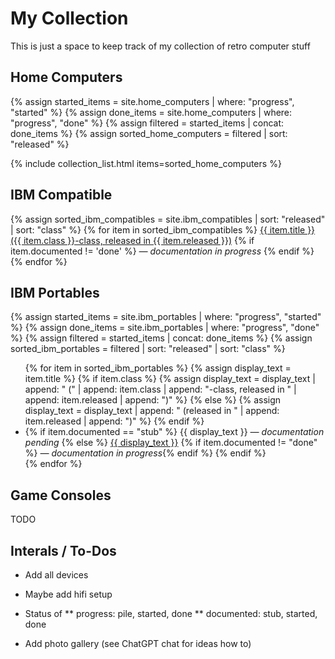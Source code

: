 # My Collection

This is just a space to keep track of my collection of retro computer stuff

## Home Computers

{% assign started_items = site.home_computers | where: "progress", "started" %}
{% assign done_items = site.home_computers | where: "progress", "done" %}
{% assign filtered = started_items | concat: done_items %}
{% assign sorted_home_computers = filtered | sort: "released" %}

{% include collection_list.html items=sorted_home_computers %}

## IBM Compatible

{% assign sorted_ibm_compatibles = site.ibm_compatibles | sort: "released" | sort: "class" %}
{% for item in sorted_ibm_compatibles %}
  <a href="{{ item.url | relative_url }}">{{ item.title }} ({{ item.class }}-class, released in {{ item.released }})</a>
  {% if item.documented != 'done' %} <em> — documentation in progress</em> {% endif %}
  <br>
{% endfor %}

## IBM Portables

{% assign started_items = site.ibm_portables | where: "progress", "started" %}
{% assign done_items = site.ibm_portables | where: "progress", "done" %}
{% assign filtered = started_items | concat: done_items %}
{% assign sorted_ibm_portables = filtered | sort: "released" | sort: "class" %}
<ul>
{% for item in sorted_ibm_portables %}
  {% assign display_text = item.title %}
  {% if item.class %}
    {% assign display_text = display_text | append: " (" | append: item.class | append: "-class, released in " | append: item.released | append: ")" %}
  {% else %}
    {% assign display_text = display_text | append: " (released in " | append: item.released | append: ")" %}
  {% endif %}
  <li>
  {% if item.documented == "stub" %}
    {{ display_text }} <em>— documentation pending</em>
  {% else %}
    <a href="{{ item.url | relative_url }}">{{ display_text }}</a>
    {% if item.documented != "done" %} <em>— documentation in progress</em>{% endif %}
  {% endif %}
  </li>
{% endfor %}
</ul>

## Game Consoles

TODO

## Interals / To-Dos

* Add all devices

* Maybe add hifi setup

* Status of 
** progress: pile, started, done
** documented: stub, started, done

* Add photo gallery (see ChatGPT chat for ideas how to)
